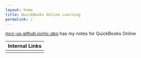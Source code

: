 ```yaml
---
layout: home
title: QuickBooks Online Learning
permalink: /
---
```


[mcc-us.github.io/mc.qbo](https://mcc-us.github.io/mc.qbo/) has my notes for QuickBooks Online



|Internal Links|
|:-|
||
